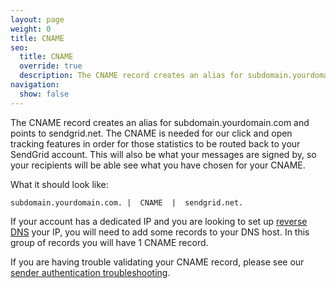 ```yaml
---
layout: page
weight: 0
title: CNAME
seo:
  title: CNAME
  override: true
  description: The CNAME record creates an alias for subdomain.yourdomain.com and points it to another domain
navigation:
  show: false
---
```


The CNAME record creates an alias for subdomain.yourdomain.com and points to sendgrid.net. The CNAME is needed for our click and open tracking features in order for those statistics to be routed back to your SendGrid account. This will also be what your messages are signed by, so your recipients will be able see what you have chosen for your CNAME.

What it should look like:

```
subdomain.yourdomain.com. |  CNAME  |  sendgrid.net.
```

If your account has a dedicated IP and you are looking to set up [reverse DNS]({{root_url}}/user-interface/sending-email/how-to-set-up-reverse-dns/) your IP, you will need to add some records to your DNS host. In this group of records you will have 1 CNAME record.

If you are having trouble validating your CNAME record, please see our [sender authentication troubleshooting]({{root_url}}/user-interface/sending-email/troubleshooting-sender-authentication/).
